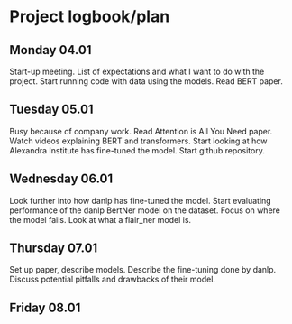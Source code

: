 # Project logbook/plan

## Monday 04.01

Start-up meeting.
List of expectations and what I want to do with the project.
Start running code with data using the models.
Read BERT paper.

## Tuesday 05.01

Busy because of company work. 
Read Attention is All You Need paper. 
Watch videos explaining BERT and transformers. 
Start looking at how Alexandra Institute has fine-tuned the model. 
Start github repository.

## Wednesday 06.01

Look further into how danlp has fine-tuned the model.
Start evaluating performance of the danlp BertNer model on the dataset.
Focus on where the model fails.
Look at what a flair_ner model is.

## Thursday 07.01

Set up paper, describe models.
Describe the fine-tuning done by danlp.
Discuss potential pitfalls and drawbacks of their model.

## Friday 08.01


